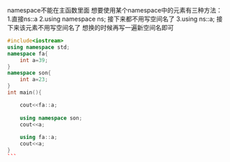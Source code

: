 namespace不能在主函数里面
想要使用某个namespace中的元素有三种方法：
1.直接ns::a
2.using namespace ns; 接下来都不用写空间名了
3.using ns::a; 接下来该元素不用写空间名了
想换的时候再写一遍新空间名即可
````cpp
#include<iostream> 
using namespace std;
namespace fa{
	int a=39;
}
namespace son{
	int a=23;
}
int main(){

	cout<<fa::a;
  
	using namespace son;
	cout<<a;
  
	using fa::a;
	cout<<a;
}
```
